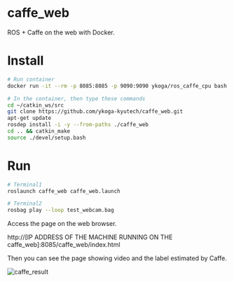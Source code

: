 # caffe_web
ROS + Caffe on the web with Docker.

# Install

```bash
# Run container
docker run -it --rm -p 8085:8085 -p 9090:9090 ykoga/ros_caffe_cpu bash 

# In the container, then type these commands
cd ~/catkin_ws/src
git clone https://github.com/ykoga-kyutech/caffe_web.git
apt-get update
rosdep install -i -y --from-paths ./caffe_web
cd .. && catkin_make
source ./devel/setup.bash
```

# Run

```bash
# Terminal1
roslaunch caffe_web caffe_web.launch

# Terminal2
rosbag play --loop test_webcam.bag
```

Access the page on the web browser.

http://[IP ADDRESS OF THE MACHINE RUNNING ON THE caffe_web]:8085/caffe_web/index.html

Then you can see the page showing video and the label estimated by Caffe.

![caffe_result](https://raw.githubusercontent.com/ykoga-kyutech/caffe_web/master/ros_caffe_web_result.png)